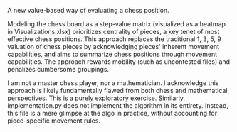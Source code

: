 A new value-based way of evaluating a chess position.

Modeling the chess board as a step-value matrix (visualized as a heatmap in Visualizations.xlsx) prioritizes centrality of pieces, a key tenet of most effective chess positions. This approach replaces the traditional 1, 3, 5, 9 valuation of chess pieces by acknowledging pieces' inherent movement capabilities, and aims to summarize chess positions through movement capabilities. The approach rewards mobility (such as uncontested files) and penalizes cumbersome groupings.

I am not a master chess player, nor a mathematician. I acknowledge this approach is likely fundamentally flawed from both chess and mathematical perspectives. This is a purely exploratory exercise. Similarly, implementation.py does not implement the algorithm in its entirety. Instead, this file is a mere glimpse at the algo in practice, without accounting for piece-specific movement rules.

